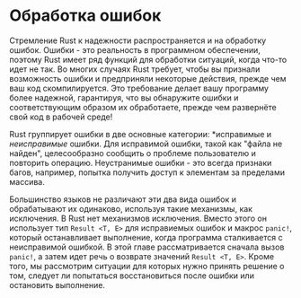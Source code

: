 <!-- # Error Handling -->
# Обработка ошибок

<!-- Rust’s commitment to reliability extends to error handling. Errors are a fact
of life in software, so Rust has a number of features for handling situations
in which something goes wrong. In many cases, Rust requires you to acknowledge
the possibility of an error and take some action before your code will compile.
This requirement makes your program more robust by ensuring that you’ll
discover errors and handle them appropriately before you’ve deployed your code
to production! -->
Стремление Rust к надежности распространяется и на обработку ошибок. Ошибки -
это реальность в программном обеспечении, поэтому Rust имеет ряд функций для
обработки ситуаций, когда что-то идет не так. Во многих случаях Rust требует,
чтобы вы признали возможность ошибки и предприняли некоторые действия,
прежде чем ваш код скомпилируется. Это требование делает вашу программу более
надежной, гарантируя, что вы обнаружите ошибки и соответствующим образом их
обработаете, прежде чем развернёте свой код в рабочей среде!

<!-- Rust groups errors into two major categories: *recoverable* and *unrecoverable*
errors. For a recoverable error, such as a file not found error, it’s
reasonable to report the problem to the user and retry the operation.
Unrecoverable errors are always symptoms of bugs, like trying to access a
location beyond the end of an array. -->
Rust группирует ошибки в две основные категории: *исправимые  и *неисправимые*
ошибки. Для исправимой ошибки, такой как "файла не найден", целесообразно
сообщить о проблеме пользователю и повторить операцию. Неустранимые ошибки -
это всегда признаки багов, например, попытка получить доступ к элементам
за пределами массива.

<!-- Most languages don’t distinguish between these two kinds of errors and handle
both in the same way, using mechanisms such as exceptions. Rust doesn’t have
exceptions. Instead, it has the type `Result<T, E>` for recoverable errors and
the `panic!` macro that stops execution when the program encounters an
unrecoverable error. This chapter covers calling `panic!` first and then talks
about returning `Result<T, E>` values. Additionally, we’ll explore
considerations when deciding whether to try to recover from an error or to stop
execution. -->
Большинство языков не различают эти два вида ошибок и обрабатывают их одинаково,
используя такие механизмы, как исключения. В Rust нет механизмов исключения. 
Вместо этого он использует тип `Result <T, E>` для исправиемых ошибок и макрос 
`panic!`, который останавливает выполнение, когда программа сталкивается с
неисправимой ошибкой. В этой главе рассматривается сначала вызов `panic!`,
а затем идет речь о возврате значений `Result <T, E>`. Кроме того, мы рассмотрим
ситуации для которых нужно принять решение о том, следует ли попытаться восстановиться
после ошибки или остановить выполнение.
